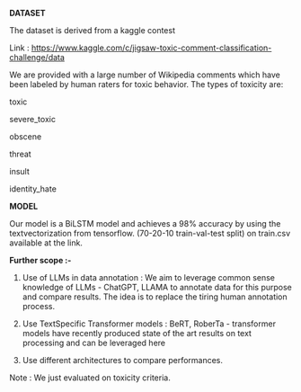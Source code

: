 **DATASET**

The dataset is derived from a kaggle contest 

Link : https://www.kaggle.com/c/jigsaw-toxic-comment-classification-challenge/data

We are provided with a large number of Wikipedia comments which have been labeled by human raters for toxic behavior. The types of toxicity are:

toxic

severe_toxic

obscene

threat

insult

identity_hate



**MODEL**

Our model is a BiLSTM model and achieves a 98% accuracy by using the textvectorization from tensorflow. (70-20-10 train-val-test split) on train.csv available at the link.

**Further scope :-**
1. Use of LLMs in data annotation : We aim to leverage common sense knowledge of LLMs - ChatGPT, LLAMA to annotate data for this purpose and compare results. The idea is to replace the tiring human annotation process.

2. Use TextSpecific Transformer models : BeRT, RoberTa - transformer models have recently produced state of the art results on text processing and can be leveraged here

3. Use different architectures to compare performances.


Note : We just evaluated on toxicity criteria.
